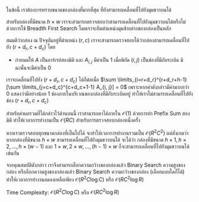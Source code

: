 ในข้อนี้ เราต้องการทราบขนาดของกล่องที่มากที่สุด ที่ยังสามารถเคลื่อนที่ไปยังมุมขวาบนได้

สำหรับกล่องที่มีขนาด $h \times w$ เราจะสามารถตรวจสอบว่าสามารถเคลื่อนที่ไปยังมุมขวาบนได้หรือไม่ด้วยการใช้ Breadth First Search โดยเราจะยึดตำแหน่งมุมซ้ายล่างของกล่องเป็นหลัก

สมมติว่ากล่อง ณ ปัจจุบันอยู่ที่ตำแหน่ง $(r, c)$ เราจะสามารถตรวจสอบได้ว่ากล่องสามารถเคลื่อนที่ไปยัง $(r + d_r, c + d_c)$ โดย

- กำหนดให้ $A$ เป็นอาร์เรย์สองมิติ และ $A_{i, j}$ มีค่าเป็น $1$ เมื่อพิกัด $(i, j)$ เป็นช่องที่มีกับระเบิด มิฉะนั้นจะมีค่าเป็น $0$

เราจะเคลื่อนที่ไปยัง $(r + d_r, c + d_c)$ ได้ก็ต่อเมื่อ $\sum \limits_{i=r+d_r}^{r+d_r+h-1} [\sum \limits_{j=c+d_c}^{c+d_c+1-1} A_{i, j}] = 0$ เพราะหากค่าดังกล่าวมีค่ามากกว่า $0$ แสดงว่ามีอย่างน้อย 1 ช่องภายในบริเวณของกล่องที่มีกับระเบิดอยู่ ทำให้เราไม่สามารถเคลื่อนที่ไปยังช่อง $(r + d_r, c + d_c)$

สำหรับค่าผลรวมที่ได้กล่าวไว้ด้านบนนี้ เราสามารถหาได้ภายใน $\mathcal{O}(1)$ ด้วยการทำ Prefix Sum สองมิติ ทำให้เวลาการทำงานเป็น $\mathcal{O}(RC)$ สำหรับการตรวจสอบกล่องหนึ่งครั้ง

หากเราตรวจสอบทุกขนาดกล่องที่เป็นไปได้ จะทำให้เวลาการทำงานรวมเป็น $\mathcal{O}(R^2C^2)$ แต่สังเกตว่าหากกล่องที่มีขนาด $h \times w$ สามารถเคลื่อนที่ไปยังมุมขวาบนได้ จะได้ว่า กล่องที่มีขนาด $h \times 1, h \times 2, \dots, h \times (w - 1)$ และ $1 \times w, 2 \times w, \dots, (h - 1) \times w$ ก็จะสามารถเคลื่อนที่ไปยังมุมขวาบนได้เช่นกัน

จากคุณสมบัติดังกล่าว เราจึงสามารถล็อกความกว้างของกล่องแล้ว Binary Search ความสูงของกล่อง หรือล็อกความสูงของกล่องแล้ว Binary Search ความกว้างของกล่อง (เลือกแบบใดก็ได้) ทำให้เวลาการทำงานลดลงเหลือเพียง $\mathcal{O}(R^2C \log C)$ หรือ $\mathcal{O}(RC^2 \log R)$

Time Complexity: $\mathcal{O}(R^2C \log C)$ หรือ $\mathcal{O}(RC^2 \log R)$
